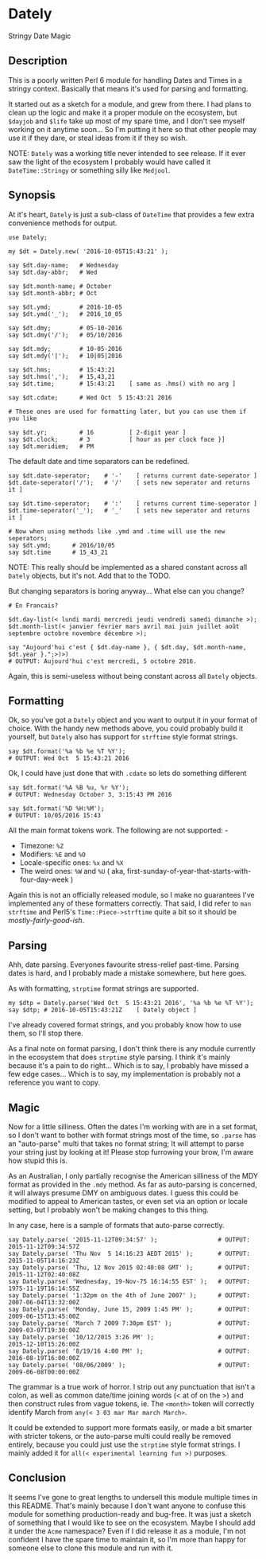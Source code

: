 # Dately
Stringy Date Magic

## Description
This is a poorly written Perl 6 module for handling Dates and Times in a stringy context. Basically that means it's used for parsing and formatting.

It started out as a sketch for a module, and grew from there. I had plans to clean up the logic and make it a proper module on the ecosystem, but `$dayjob` and `$life` take up most of my spare time, and I don't see myself working on it anytime soon... So I'm putting it here so that other people may use it if they dare, or steal ideas from it if they so wish.

NOTE: `Dately` was a working title never intended to see release. If it ever saw the light of the ecosystem I probably would have called it `DateTime::Stringy` or something silly like `Medjool`.

## Synopsis
At it's heart, `Dately` is just a sub-class of `DateTime` that provides a few extra convenience methods for output.

```perl6
use Dately;

my $dt = Dately.new( '2016-10-05T15:43:21' );

say $dt.day-name;   # Wednesday
say $dt.day-abbr;   # Wed

say $dt.month-name; # October
say $dt.month-abbr; # Oct

say $dt.ymd;        # 2016-10-05
say $dt.ymd('_');   # 2016_10_05

say $dt.dmy;        # 05-10-2016
say $dt.dmy('/');   # 05/10/2016

say $dt.mdy;        # 10-05-2016
say $dt.mdy('|');   # 10|05|2016

say $dt.hms;        # 15:43:21
say $dt.hms(',');   # 15,43,21
say $dt.time;       # 15:43:21    [ same as .hms() with no arg ]

say $dt.cdate;      # Wed Oct  5 15:43:21 2016

# These ones are used for formatting later, but you can use them if you like

say $dt.yr;         # 16          [ 2-digit year ]
say $dt.clock;      # 3           [ hour as per clock face }]
say $dt.meridiem;   # PM
```

The default date and time separators can be redefined.
```perl6
say $dt.date-seperator;    # '-'    [ returns current date-seperator ]
$dt.date-seperator('/');   # '/'    [ sets new seperator and returns it ]

say $dt.time-seperator;    # ':'    [ returns current time-seperator ]
$dt.time-seperator('_');   # '_'    [ sets new seperator and returns it ]

# Now when using methods like .ymd and .time will use the new seperators;
say $dt.ymd;      # 2016/10/05
say $dt.time      # 15_43_21
```

NOTE: This really should be implemented as a shared constant across all `Dately` objects, but it's not. Add that to the TODO.

But changing separators is boring anyway... What else can you change?
```perl6
# En Francais?

$dt.day-list(< lundi mardi mercredi jeudi vendredi samedi dimanche >);
$dt.month-list(< janvier février mars avril mai juin juillet août septembre octobre novembre décembre >);

say "Aujourd'hui c'est { $dt.day-name }, { $dt.day, $dt.month-name, $dt.year }.";>)>)
# OUTPUT: Aujourd'hui c'est mercredi, 5 octobre 2016.
```

Again, this is semi-useless without being constant across all `Dately` objects.

## Formatting
Ok, so you've got a `Dately` object and you want to output it in your format of choice. With the handy new methods above, you could probably build it yourself, but `Dately` also has support for `strftime` style format strings.

```perl6
say $dt.format('%a %b %e %T %Y');
# OUTPUT: Wed Oct  5 15:43:21 2016
```
Ok, I could have just done that with `.cdate` so lets do something different

```perl6
say $dt.format('%A %B %u, %r %Y');
# OUTPUT: Wednesday October 3, 3:15:43 PM 2016

say $dt.format('%D %H:%M');
# OUTPUT: 10/05/2016 15:43
```
All the main format tokens work. The following are not supported: -
  * Timezone: `%Z`
  * Modifiers: `%E` and `%O`
  * Locale-specific ones: `%x` and `%X`
  * The weird ones: `%W` and `%U` ( aka, first-sunday-of-year-that-starts-with-four-day-week )

Again this is not an officially released module, so I make no guarantees I've implemented any of these formatters correctly. That said, I did refer to `man strftime` and Perl5's `Time::Piece->strftime` quite a bit so it should be _mostly-fairly-good-ish_.

## Parsing
Ahh, date parsing. Everyones favourite stress-relief past-time. Parsing dates is hard, and I probably made a mistake somewhere, but here goes.

As with formatting, `strptime` format strings are supported.

```perl6
my $dtp = Dately.parse('Wed Oct  5 15:43:21 2016', '%a %b %e %T %Y');
say $dtp; # 2016-10-05T15:43:21Z    [ Dately object ]
```
I've already covered format strings, and you probably know how to use them, so I'll stop there.

As a final note on format parsing, I don't think there is any module currently in the ecosystem that does `strptime` style parsing. I think it's mainly because it's a pain to do right... Which is to say, I probably have missed a few edge cases... Which is to say, my implementation is probably not a reference you want to copy.

## Magic
Now for a little silliness. Often the dates I'm working with are in a set format, so I don't want to bother with format strings most of the time, so `.parse` has an "auto-parse" multi that takes no format string; It will attempt to parse your string just by looking at it! Please stop furrowing your brow, I'm aware how stupid this is.

As an Australian, I only partially recognise the American silliness of the MDY format as provided in the `.mdy` method. As far as auto-parsing is concerned, it will always presume DMY on ambiguous dates. I guess this could be modified to appeal to American tastes, or even set via an option or locale setting, but I probably won't be making changes to this thing.

In any case, here is a sample of formats that auto-parse correctly.

```perl6
say Dately.parse( '2015-11-12T09:34:57' );                 # OUTPUT: 2015-11-12T09:34:57Z
say Dately.parse( 'Thu Nov  5 14:16:23 AEDT 2015' );       # OUTPUT: 2015-11-05T14:16:23Z
say Dately.parse( 'Thu, 12 Nov 2015 02:40:08 GMT' );       # OUTPUT: 2015-11-12T02:40:08Z
say Dately.parse( 'Wednesday, 19-Nov-75 16:14:55 EST' );   # OUTPUT: 1975-11-19T16:14:55Z
say Dately.parse( '1:32pm on the 4th of June 2007' );      # OUTPUT: 2007-06-04T13:32:00Z
say Dately.parse( 'Monday, June 15, 2009 1:45 PM' );       # OUTPUT: 2009-06-15T13:45:00Z
say Dately.parse( 'March 7 2009 7:30pm EST' );             # OUTPUT: 2009-03-07T19:30:00Z
say Dately.parse( '10/12/2015 3:26 PM' );                  # OUTPUT: 2015-12-10T15:26:00Z
say Dately.parse( '8/19/16 4:00 PM' );                     # OUTPUT: 2016-08-19T16:00:00Z
say Dately.parse( '08/06/2009' );                          # OUTPUT: 2009-06-08T00:00:00Z
```

The grammar is a true work of horror. I strip out any punctuation that isn't a colon, as well as common date/time joining words (< at of on the >) and then construct rules from vague tokens, ie. The `<month>` token will correctly identify March from `any(< 3 03 mar Mar march March>`.

It could be extended to support more formats easily, or made a bit smarter with stricter tokens, or the auto-parse multi could really be removed entirely, because you could just use the `strptime` style format strings. I mainly added it for `all(< experimental learning fun >)` purposes.

## Conclusion
It seems I've gone to great lengths to undersell this module multiple times in this README. That's mainly because I don't want anyone to confuse this module for something production-ready and bug-free. It was just a sketch of something that I would like to see on the ecosystem. Maybe I should add it under the `Acme` namespace? Even if I did release it as a module, I'm not confident I have the spare time to maintain it, so I'm more than happy for someone else to clone this module and run with it.
